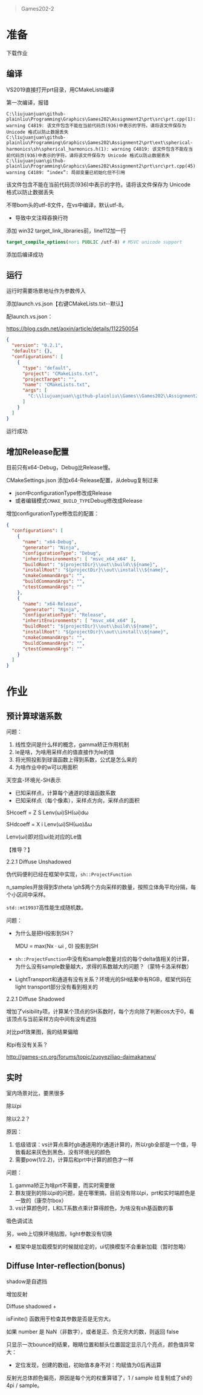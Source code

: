 > Games202-2

# 准备

下载作业

## 编译

VS2019直接打开prt目录，用CMakeLists编译

第一次编译，报错

```
C:\liujuanjuan\github-plainliu\Programming\Graphics\Games202\Assignment2\prt\src\prt.cpp(1): warning C4819: 该文件包含不能在当前代码页(936)中表示的字符。请将该文件保存为 Unicode 格式以防止数据丢失
C:\liujuanjuan\github-plainliu\Programming\Graphics\Games202\Assignment2\prt\ext\spherical-harmonics\sh\spherical_harmonics.h(1): warning C4819: 该文件包含不能在当前代码页(936)中表示的字符。请将该文件保存为 Unicode 格式以防止数据丢失
C:\liujuanjuan\github-plainliu\Programming\Graphics\Games202\Assignment2\prt\src\prt.cpp(45): warning C4189: “index”: 局部变量已初始化但不引用
```

该文件包含不能在当前代码页(936)中表示的字符。请将该文件保存为 Unicode 格式以防止数据丢失

不带bom头的utf-8文件，在vs中编译，默认utf-8。

- 导致中文注释吞换行符

添加 win32 target_link_libraries前，line112加一行

```cmake
target_compile_options(nori PUBLIC /utf-8) # MSVC unicode support
```

添加后编译成功

## 运行

运行时需要场景地址作为参数传入

添加launch.vs.json【右键CMakeLists.txt--默认】

配launch.vs.json：

https://blog.csdn.net/aoxin/article/details/112250054

```json
{
  "version": "0.2.1",
  "defaults": {},
  "configurations": [
    {
      "type": "default",
      "project": "CMakeLists.txt",
      "projectTarget": "",
      "name": "CMakeLists.txt",
      "args": [
        "C:\\liujuanjuan\\github-plainliu\\Games\\Games202\\Assignment2\\prt\\scenes\\prt.xml"
      ]
    }
  ]
}
```

运行成功

## 增加Release配置

目前只有x64-Debug，Debug比Release慢。

CMakeSettings.json 添加x64-Release配置，从debug复制过来

- json中configurationType修改成Release
- 或者编辑模式`CMAKE_BUILD_TYPE`Debug修改成Release



增加configurationType修改后的配置：

```json
{
  "configurations": [
    {
      "name": "x64-Debug",
      "generator": "Ninja",
      "configurationType": "Debug",
      "inheritEnvironments": [ "msvc_x64_x64" ],
      "buildRoot": "${projectDir}\\out\\build\\${name}",
      "installRoot": "${projectDir}\\out\\install\\${name}",
      "cmakeCommandArgs": "",
      "buildCommandArgs": "",
      "ctestCommandArgs": ""
    },
    {
      "name": "x64-Release",
      "generator": "Ninja",
      "configurationType": "Release",
      "inheritEnvironments": [ "msvc_x64_x64" ],
      "buildRoot": "${projectDir}\\out\\build\\${name}",
      "installRoot": "${projectDir}\\out\\install\\${name}",
      "cmakeCommandArgs": "",
      "buildCommandArgs": "",
      "ctestCommandArgs": ""
    }
  ]
}
```

# 作业

## 预计算球谐系数

问题：

1. 线性空间是什么样的概念，gamma矫正作用机制
2. le是啥，为啥用采样点的值直接作为le的值
3. 将光照投影到球谐函数上得到系数，公式是怎么来的
4. 为啥作业中的w可以用面积

天空盒-环境光-SH表示

- 已知采样点，计算每个通道的球谐函数系数
- 已知采样点（每个像素），采样点方向，采样点的面积



SHcoeff = Z S Lenv(ωi)SH(ωi)dω

SHdcoeff = X i Lenv(ωi)SH(ωo)∆ω



Lenv(ωi)即对应ωi处对应的Le值

【推导？】



2.2.1 Diffuse Unshadowed

伪代码便利已经在框架中实现，`sh::ProjectFunction`

n_samples开放得到$\theta \ph$两个方向采样的数量，按照立体角平均分隔，每个小区间中采样。

`std::mt19937`高性能生成随机数。



问题：

- 为什么是把H投影到SH？

  MDU = max(Nx · ωi , 0)  投影到SH

- `sh::ProjectFunction`中没有和sample数量对应的每个delta值相关的计算，为什么没有sample数量越大，求得的系数越大的问题？（蒙特卡洛采样数）

- LightTransport和通道有没有关系？环境光的SH结果中有RGB，框架代码在light transport部分没有看到相关的



2.2.1 Diffuse Shadowed

增加了visibility项，计算某个顶点的SH系数时，每个方向除了判断cos大于0，看该顶点与当前采样方向中间有没有遮挡



对比pdf效果图，我的结果偏暗

和pi有没有关系？

http://games-cn.org/forums/topic/zuoyeziliao-daimakanwu/

## 实时

室内场景对比，要黑很多

除以pi

除以2.2？



原因：

1. 低级错误：vs计算点乘时gb通道用的r通道计算的，所以rgb全部是一个值，导致看起来灰色到黑色，没有环境光的颜色
2. 需要pow(1/2.2)，计算后和prt中计算的颜色才一样

问题：

1. gamma矫正为啥prt不需要，而实时需要做
2. 群友提到的除以pi的问题，是在哪里搞，目前没有除以pi，prt和实时端颜色是一致的（康奈尔box）
3. vs计算颜色时，L和LT系数点乘计算得颜色，为啥没有sh基函数的事

吸色调试法

另，web上切换环境贴图，light参数没有切换

- 框架中是加载模型的时候就给定的，ui切换模型不会重新加载（暂时忽略）

## Diffuse Inter-reflection(bonus)

shadow是自遮挡

增加反射

Diffuse shadowed + 

isFinite() 函数用于检查其参数是否是无穷大。

如果 number 是 NaN（非数字），或者是正、负无穷大的数，则返回 false

只显示一次bounce的结果，眼睛位置和额头位置固定显示几个亮点，颜色值异常大：

- 定位发现，创建的数组，初始值本身不对：均赋值为0后再运算

反射光总体颜色偏亮，原因是每个光的权重算错了，1 / sample 给复制成了sh的 4pi / sample。

